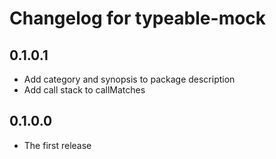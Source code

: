 # Changelog for typeable-mock

## 0.1.0.1
- Add category and synopsis to package description
- Add call stack to callMatches

## 0.1.0.0
- The first release
